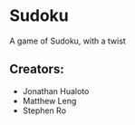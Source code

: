 # Sudoku

A game of Sudoku, with a twist



## Creators:

- Jonathan Hualoto
- Matthew Leng
- Stephen Ro
